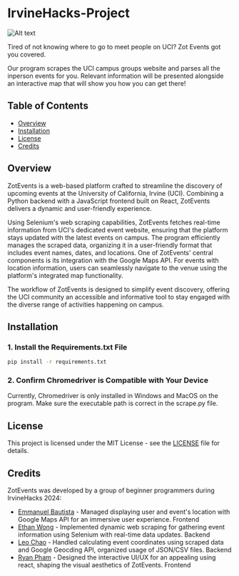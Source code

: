 # IrvineHacks-Project
![Alt text](https://cdn.discordapp.com/attachments/1200286789416525844/1201055434115657748/zotevents_image.png?ex=65c86d0a&is=65b5f80a&hm=58fd65280ca92986c7c5c9d47cb15cbc8c142956444128c66b02b3825aa0f28f&)

Tired of not knowing where to go to meet people on UCI? Zot Events got you covered.

Our program scrapes the UCI campus groups website and parses all the inperson events for you.
Relevant information will be presented alongside an interactive map that will show you how you can get there! 

## Table of Contents

- [Overview](#overview)
- [Installation](#installation)
- [License](#license)
- [Credits](#credits)

## Overview

ZotEvents is a web-based platform crafted to streamline the discovery of upcoming events at the University of California, Irvine (UCI). Combining a Python backend with a JavaScript frontend built on React, ZotEvents delivers a dynamic and user-friendly experience.

Using Selenium's web scraping capabilities, ZotEvents fetches real-time information from UCI's dedicated event website, ensuring that the platform stays updated with the latest events on campus. The program efficiently manages the scraped data, organizing it in a user-friendly format that includes event names, dates, and locations. One of ZotEvents' central components is its integration with the Google Maps API. For events with location information, users can seamlessly navigate to the venue using the platform's integrated map functionality.

The workflow of ZotEvents is designed to simplify event discovery, offering the UCI community an accessible and informative tool to stay engaged with the diverse range of activities happening on campus.

## Installation

### 1. Install the Requirements.txt File

```bash
pip install -r requirements.txt
```

### 2. Confirm Chromedriver is Compatible with Your Device

Currently, Chromedriver is only installed in Windows and MacOS on the program. Make sure the executable path is correct in the scrape.py file.

## License

This project is licensed under the MIT License - see the [LICENSE](LICENSE) file for details.


## Credits

ZotEvents was developed by a group of beginner programmers during IrvineHacks 2024:
- [Emmanuel Bautista](https://github.com/ebautista4562) - Managed displaying user and event's location with Google Maps API for an immersive user experience. Frontend
- [Ethan Wong](https://github.com/txchnothunder) - Implemented dynamic web scraping for gathering event information using Selenium with real-time data updates. Backend
- [Leo Chao](https://github.com/twleochao) - Handled calculating event coordinates using scraped data and Google Geocding API, organized usage of JSON/CSV files. Backend
- [Ryan Pham](https://github.com/ryanpham17) - Designed the interactive UI/UX for an appealing using react, shaping the visual aesthetics of ZotEvents. Frontend
